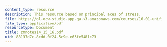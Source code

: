 ```yaml
---
content_type: resource
description: This resource based on principal axes of stress.
file: https://ol-ocw-studio-app-qa.s3.amazonaws.com/courses/16-01-unified-engineering-i-ii-iii-iv-fall-2005-spring-2006/88137d7c8cdd0f245c9ee63fe5481c73_zmnotes14_15_16.pdf
file_type: application/pdf
resourcetype: Document
title: zmnotes14_15_16.pdf
uid: 88137d7c-8cdd-0f24-5c9e-e63fe5481c73
---
```

